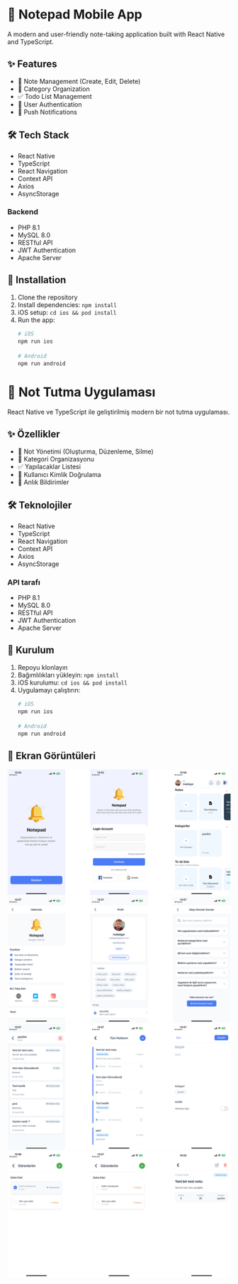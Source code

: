 # 📱 Notepad Mobile App

A modern and user-friendly note-taking application built with React Native and TypeScript.

## ✨ Features

- 📝 Note Management (Create, Edit, Delete)
- 📂 Category Organization
- ✅ Todo List Management
- 👤 User Authentication
- 🔔 Push Notifications

## 🛠️ Tech Stack

- React Native
- TypeScript
- React Navigation
- Context API
- Axios
- AsyncStorage

### Backend
- PHP 8.1
- MySQL 8.0
- RESTful API
- JWT Authentication
- Apache Server

## 🚀 Installation

1. Clone the repository
2. Install dependencies: `npm install`
3. iOS setup: `cd ios && pod install`
4. Run the app:
   ```bash
   # iOS
   npm run ios

   # Android
   npm run android
   ```


# 📱 Not Tutma Uygulaması

React Native ve TypeScript ile geliştirilmiş modern bir not tutma uygulaması.

## ✨ Özellikler

- 📝 Not Yönetimi (Oluşturma, Düzenleme, Silme)
- 📂 Kategori Organizasyonu
- ✅ Yapılacaklar Listesi
- 👤 Kullanıcı Kimlik Doğrulama
- 🔔 Anlık Bildirimler

## 🛠️ Teknolojiler

- React Native
- TypeScript
- React Navigation
- Context API
- Axios
- AsyncStorage

### API tarafı

- PHP 8.1
- MySQL 8.0
- RESTful API
- JWT Authentication
- Apache Server

## 🚀 Kurulum

1. Repoyu klonlayın
2. Bağımlılıkları yükleyin: `npm install`
3. iOS kurulumu: `cd ios && pod install`
4. Uygulamayı çalıştırın:
   ```bash
   # iOS
   npm run ios

   # Android
   npm run android
   ```

## 📱 Ekran Görüntüleri

![Ekran görüntüsü 1](assets/1.png)
![Ekran görüntüsü 2](assets/2.png)
![Ekran görüntüsü 3](assets/3.png)
![Ekran görüntüsü 4](assets/4.png)
